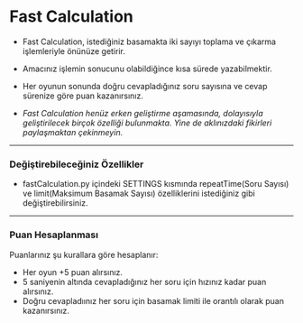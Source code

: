 # Fast Calculation

- Fast Calculation, istediğiniz basamakta iki sayıyı toplama ve çıkarma işlemleriyle önünüze getirir.
- Amacınız işlemin sonucunu olabildiğince kısa sürede yazabilmektir.
- Her oyunun sonunda doğru cevapladığınız soru sayısına ve cevap sürenize göre puan kazanırsınız.

-  *Fast Calculation henüz erken geliştirme aşamasında, dolayısıyla geliştirilecek birçok özelliği bulunmakta. Yine de aklınızdaki fikirleri paylaşmaktan çekinmeyin.*


------------

### Değiştirebileceğiniz Özellikler
- fastCalculation.py içindeki SETTINGS kısmında repeatTime(Soru Sayısı) ve limit(Maksimum Basamak Sayısı) özelliklerini istediğiniz gibi değiştirebilirsiniz.

------------
### Puan Hesaplanması
 Puanlarınız şu kurallara göre hesaplanır:
 - Her oyun +5 puan alırsınız.
 - 5 saniyenin altında cevapladığınız her soru için hızınız kadar puan alırsınız.
 - Doğru cevapladıınız her soru için basamak limiti ile orantılı olarak puan kazanırsınız.
